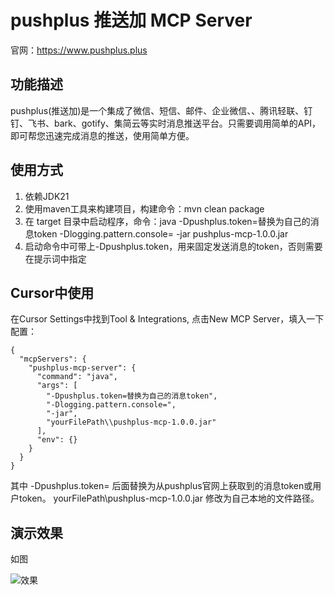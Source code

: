 # pushplus 推送加 MCP Server
官网：https://www.pushplus.plus

## 功能描述
pushplus(推送加)是一个集成了微信、短信、邮件、企业微信、、腾讯轻联、钉钉、飞书、bark、gotify、集简云等实时消息推送平台。只需要调用简单的API，即可帮您迅速完成消息的推送，使用简单方便。

## 使用方式
1. 依赖JDK21
2. 使用maven工具来构建项目，构建命令：mvn clean package
3. 在 target 目录中启动程序，命令：java -Dpushplus.token=替换为自己的消息token -Dlogging.pattern.console= -jar pushplus-mcp-1.0.0.jar
4. 启动命令中可带上-Dpushplus.token，用来固定发送消息的token，否则需要在提示词中指定

## Cursor中使用
在Cursor Settings中找到Tool & Integrations, 点击New MCP Server，填入一下配置：

```
{
  "mcpServers": {
    "pushplus-mcp-server": {
      "command": "java",
      "args": [
        "-Dpushplus.token=替换为自己的消息token",
        "-Dlogging.pattern.console=",
        "-jar",
        "yourFilePath\\pushplus-mcp-1.0.0.jar"
      ],
      "env": {}
    }
  }
}
```

其中 -Dpushplus.token= 后面替换为从pushplus官网上获取到的消息token或用户token。
yourFilePath\\pushplus-mcp-1.0.0.jar 修改为自己本地的文件路径。

## 演示效果
如图

![效果](images/image.png)